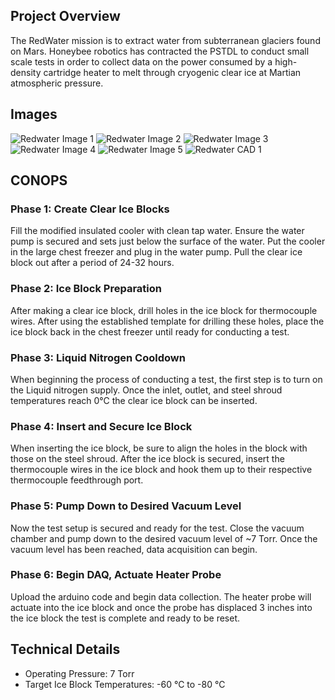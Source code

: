 ## Project Overview
The RedWater mission is to extract water from subterranean glaciers found on Mars. Honeybee robotics has contracted the PSTDL to conduct small scale tests in order to collect data on the power consumed by a high-density cartridge heater to melt through cryogenic clear ice at Martian atmospheric pressure.

## Images
![Redwater Image 1](/projects/redwater/RW2.JPG)
![Redwater Image 2](/projects/redwater/RW3.JPG)
![Redwater Image 3](/projects/redwater/RW4.JPG)
![Redwater Image 4](/projects/redwater/RW5.JPG)
![Redwater Image 5](/projects/redwater/RW6.JPG)
![Redwater CAD 1](/projects/redwater/icon.PNG)

## CONOPS
### Phase 1: Create Clear Ice Blocks
Fill the modified insulated cooler with clean tap water. Ensure the water pump is secured and sets just below the surface of the water. Put the cooler in the large chest freezer and plug in the water pump. Pull the clear ice block out after a period of 24-32 hours.

### Phase 2: Ice Block Preparation
After making a clear ice block, drill holes in the ice block for thermocouple wires. After using the established template for drilling these holes, place the ice block back in the chest freezer until ready for conducting a test.

### Phase 3: Liquid Nitrogen Cooldown
When beginning the process of conducting a test, the first step is to turn on the
Liquid nitrogen supply. Once the inlet, outlet, and steel shroud temperatures reach 0℃ the clear ice block can be inserted.

### Phase 4: Insert and Secure Ice Block
When inserting the ice block, be sure to align the holes in the block with those on the steel shroud. After the ice block is secured, insert the thermocouple wires in the ice block and hook them up to their respective thermocouple feedthrough port.

### Phase 5: Pump Down to Desired Vacuum Level
Now the test setup is secured and ready for the test. Close the vacuum chamber and pump down to the desired vacuum level of ~7  Torr. Once the vacuum level has been reached, data acquisition can begin.

### Phase 6: Begin DAQ, Actuate Heater Probe
Upload the arduino code and begin data collection. The heater probe will actuate into the ice block and once the probe has displaced 3 inches into the ice block the test is complete and ready to be reset.

## Technical Details
* Operating Pressure: 7 Torr
* Target Ice Block Temperatures: -60 ℃ to -80 ℃